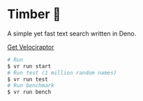 # Timber 🍃

A simple yet fast text search written in Deno. <br>

[Get Velociraptor](https://velociraptor.run/installation)

```bash
# Run
$ vr run start
# Run test (1 million random names)
$ vr run test
# Run benchmark
$ vr run bench
```
